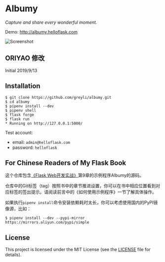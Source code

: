 # Albumy

*Capture and share every wonderful moment.*

Demo: http://albumy.helloflask.com

![Screenshot](http://helloflask.com/screenshots/albumy.png)

## ORIYAO 修改
Initial 2019/9/13


## Installation

```
$ git clone https://github.com/greyli/albumy.git
$ cd albumy
$ pipenv install --dev
$ pipenv shell
$ flask forge
$ flask run
* Running on http://127.0.0.1:5000/
```
Test account:
* email: `admin@helloflask.com`
* password: `helloflask`

## For Chinese Readers of My Flask Book

这个仓库包含[《Flask Web开发实战》](http://helloflask.com/book)第9章的示例程序Albumy的源码。

仓库中的Git标签（tag）按照书中的章节推进设置，你可以在书中相应位置看到对应标签的签出提示。请阅读前言中的《如何使用示例程序》一节了解具体操作。

如果执行`pipenv install`命令安装依赖耗时太长，你可以考虑使用国内的PyPI镜像源，比如：
```
$ pipenv install --dev --pypi-mirror https://mirrors.aliyun.com/pypi/simple
```

## License

This project is licensed under the MIT License (see the
[LICENSE](LICENSE) file for details).
